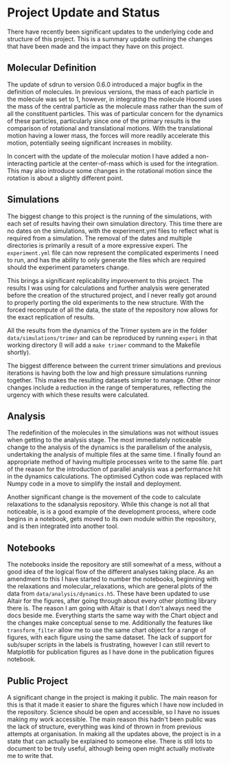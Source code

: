 Project Update and Status
=========================

There have recently been significant updates to
the underlying code and structure of this project.
This is a summary update outlining the changes that have been made
and the impact they have on this project.

Molecular Definition
--------------------

The update of sdrun to version 0.6.0
introduced a major bugfix in the definition of molecules.
In previous versions,
the mass of each particle in the molecule was set to 1,
however, in integrating the molecule Hoomd uses
the mass of the central particle as the molecule mass
rather than the sum of all the constituent particles.
This was of particular concern for the dynamics of these particles,
particularly since one of the primary results is the comparison of
rotational and translational motions.
With the translational motion having a lower mass,
the forces will more readily accelerate this motion,
potentially seeing significant increases in mobility.

In concert with the update of the molecular motion
I have added a non-interacting particle at the center-of-mass
which is used for the integration.
This may also introduce some changes in the rotational motion
since the rotation is about a slightly different point.

Simulations
-----------

The biggest change to this project is the running of the simulations,
with each set of results having their own simulation directory.
This time there are no dates on the simulations,
with the experiment.yml files to reflect what is required from a simulation.
The removal of the dates and multiple directories
is primarily a result of a more expressive experi.
The `experiment.yml` file can now represent
the complicated experiments I need to run,
and has the ability to only generate the files which are required
should the experiment parameters change.

This brings a significant replicability improvement to this project.
The results I was using for calculations and further analysis
were generated before the creation of the structured project,
and I never really got around to
properly porting the old experiments to the new structure.
With the forced recompute of all the data,
the state of the repository now allows for the exact replication of results.

All the results from the dynamics of the Trimer system
are in the folder `data/simulations/trimer`
and can be reproduced by running `experi` in that working directory
(I will add a `make trimer` command to the Makefile shortly).

The biggest difference between
the current trimer simulations and previous iterations
is having both the low and high pressure simulations running together.
This makes the resulting datasets simpler to manage.
Other minor changes include a reduction in the range of temperatures,
reflecting the urgency with which these results were calculated.

Analysis
--------

The redefinition of the molecules in the simulations
was not without issues when getting to the analysis stage.
The most immediately noticeable change to the analysis of the dynamics
is the parallelism of the analysis,
undertaking the analysis of multiple files at the same time.
I finally found an appropriate method of
having multiple processes write to the same file.
part of the reason for the introduction of parallel analysis was
a performance hit in the dynamics calculations.
The optimised Cython code was replaced with Numpy code
in a move to simplify the install and deployment.

Another significant change is
the movement of the code to calculate relaxations to the sdanalysis repository.
While this change is not all that noticeable,
is is a good example of the development process,
where code begins in a notebook,
gets moved to its own module within the repository,
and is then integrated into another tool.

Notebooks
---------

The notebooks inside the repository are still somewhat of a mess,
without a good idea of the logical flow of the different analyses taking place.
As an amendment to this I have started to number the notebooks,
beginning with the relaxations and molecular_relaxations,
which are general plots of the data from `data/analysis/dynamics.h5`.
These have been updated to use Altair for the figures,
after going through about every other plotting library there is.
The reason I am going with Altair
is that I don't always need the docs beside me.
Everything starts the same way with the Chart object
and the changes make conceptual sense to me.
Additionally the features like `transform_filter`
allow me to use the same chart object for a range of figures,
with each figure using the same dataset.
The lack of support for sub/super scripts in the labels is frustrating,
however I can still revert to Matplotlib for publication figures
as I have done in the publication figures notebook.

Public Project
--------------

A significant change in the project is making it public.
The main reason for this is that it made it easier
to share the figures which I have now included in the repository.
Science should be open and accessible,
so I have no issues making my work accessible.
The main reason this hadn't been public was the lack of structure,
everything was kind of thrown in from previous attempts at organisation.
In making all the updates above,
the project is in a state that can actually be explained to someone else.
There is still lots to document to be truly useful,
although being open might actually motivate me to write that.

